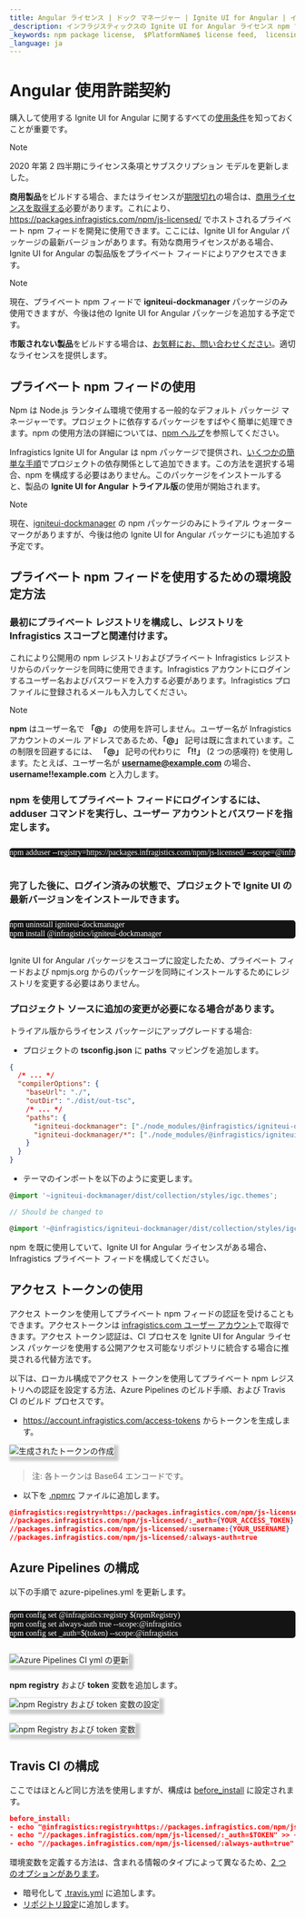 ```yaml
---
title: Angular ライセンス | ドック マネージャー | Ignite UI for Angular | インフラジスティックス
_description: インフラジスティックスの Ignite UI for Angular ライセンス npm フィードの使用方法について説明します。
_keywords: npm package license,  $PlatformName$ license feed,  licensing, npm パッケージのライセンス, $PlatformName$ ライセンス フィード, ライセンス
_language: ja
---
```


# Angular 使用許諾契約

購入して使用する Ignite UI for Angular に関するすべての[使用条件](https://jp.infragistics.com/legal/license/igultimate-la)を知っておくことが重要です。

> [!NOTE]
> 2020 年第 2 四半期にライセンス条項とサブスクリプション モデルを更新しました。

**商用製品**をビルドする場合、またはライセンスが[期限切れ](http://jp.infragistics.com/renewal)の場合は、[商用ライセンスを取得する](https://jp.infragistics.com/how-to-buy/product-pricing)必要があります。これにより、<https://packages.infragistics.com/npm/js-licensed/>  でホストされるプライベート npm フィードを開発に使用できます。ここには、Ignite UI for Angular パッケージの最新バージョンがあります。有効な商用ライセンスがある場合、Ignite UI for Angular の製品版をプライベート フィードによりアクセスできます。

> [!NOTE]
> 現在、プライベート npm フィードで **igniteui-dockmanager** パッケージのみ使用できますが、今後は他の Ignite UI for Angular パッケージを追加する予定です。

**市販されない製品**をビルドする場合は、[お気軽にお、問い合わせください](https://jp.infragistics.com/about-us/contact-us)。適切なライセンスを提供します。

## プライベート npm フィードの使用

Npm は Node.js ランタイム環境で使用する一般的なデフォルト パッケージ マネージャーです。プロジェクトに依存するパッケージをすばやく簡単に処理できます。npm の使用方法の詳細については、[npm ヘルプ](https://docs.npmjs.com/)を参照してください。

Infragistics Ignite UI for Angular は npm パッケージで提供され、[いくつかの簡単な手順](./general-getting-started.md)でプロジェクトの依存関係として追加できます。この方法を選択する場合、npm を構成する必要はありません。このパッケージをインストールすると、製品の **Ignite UI for Angular トライアル版**の使用が開始されます。

> [!NOTE]
> 現在、[igniteui-dockmanager](https://www.npmjs.com/package/igniteui-dockmanager) の npm パッケージのみにトライアル ウォーターマークがありますが、今後は他の Ignite UI for Angular パッケージにも追加する予定です。

## プライベート npm フィードを使用するための環境設定方法

### 最初にプライベート レジストリを構成し、レジストリを Infragistics スコープと関連付けます。

これにより公開用の npm レジストリおよびプライベート Infragistics レジストリからのパッケージを同時に使用できます。Infragistics アカウントにログインするユーザー名およびパスワードを入力する必要があります。Infragistics プロファイルに登録されるメールも入力してください。

> [!NOTE]
>  **npm**  はユーザー名で **「@」** の使用を許可しません。ユーザー名が Infragistics アカウントのメール アドレスであるため、**「@」** 記号は既に含まれています。この制限を回避するには、 **「@」** 記号の代わりに **「!!」** (2 つの感嘆符) を使用します。たとえば、ユーザー名が **username@example.com** の場合、**username!!example.com** と入力します。

### npm を使用してプライベート フィードにログインするには、adduser コマンドを実行し、ユーザー アカウントとパスワードを指定します。

<pre style="background:#141414;color:white;display:inline-block;padding:16x;margin-top:10px;font-family:'Consolas';border-radius:5px;width:100%">
npm adduser --registry=https://packages.infragistics.com/npm/js-licensed/ --scope=@infragistics --always-auth
</pre>

### 完了した後に、ログイン済みの状態で、プロジェクトで Ignite UI の最新バージョンをインストールできます。

<pre style="background:#141414;color:white;display:inline-block;padding:16x;margin-top:10px;font-family:'Consolas';border-radius:5px;width:100%">
npm uninstall igniteui-dockmanager
npm install @infragistics/igniteui-dockmanager
</pre>

Ignite UI for Angular パッケージをスコープに設定したため、プライベート フィードおよび npmjs.org からのパッケージを同時にインストールするためにレジストリを変更する必要はありません。

### プロジェクト ソースに追加の変更が必要になる場合があります。

トライアル版からライセンス パッケージにアップグレードする場合:

-   プロジェクトの **tsconfig.json** に **paths** マッピングを追加します。

```json
{
  /* ... */
  "compilerOptions": {
    "baseUrl": "./",
    "outDir": "./dist/out-tsc",
    /* ... */
    "paths": {
      "igniteui-dockmanager": ["./node_modules/@infragistics/igniteui-dockmanager"],
      "igniteui-dockmanager/*": ["./node_modules/@infragistics/igniteui-dockmanager/*"],
    }
  }
}
```

-   テーマのインポートを以下のように変更します。

```ts
@import '~igniteui-dockmanager/dist/collection/styles/igc.themes';

// Should be changed to

@import '~@infragistics/igniteui-dockmanager/dist/collection/styles/igc.themes';
```

npm を既に使用していて、Ignite UI for Angular ライセンスがある場合、Infragistics プライベート フィードを構成してください。

## アクセス トークンの使用

アクセス トークンを使用してプライベート npm フィードの認証を受けることもできます。アクセストークンは [infragistics.com ユーザー アカウント](https://account.infragistics.com/access-tokens)で取得できます。アクセス トークン認証は、CI プロセスを Ignite UI for Angular ライセンス パッケージを使用する公開アクセス可能なリポジトリに統合する場合に推奨される代替方法です。

以下は、ローカル構成でアクセス トークンを使用してプライベート npm レジストリへの認証を設定する方法、Azure Pipelines のビルド手順、および Travis CI のビルド プロセスです。

-   <https://account.infragistics.com/access-tokens> からトークンを生成します。

<img class="responsive-img" style="margin-bottom:10px; -webkit-box-shadow: 4px 4px 4px 4px #ccc; -moz-box-shadow: 4px 4px 4px 4px #ccc; box-shadow: 4px 4px 4px 4px #ccc; max-width: 600px"
  src="../images/general/generate-token.jpg"
  data-src="../images/general/generate-token.jpg"
  alt="生成されたトークンの作成"
  title="生成されたトークンの作成" />

> 注: 各トークンは Base64 エンコードです。

-   以下を [.npmrc](https://docs.npmjs.com/configuring-npm/npmrc.html) ファイルに追加します。

```json
@infragistics:registry=https://packages.infragistics.com/npm/js-licensed/
//packages.infragistics.com/npm/js-licensed/:_auth={YOUR_ACCESS_TOKEN}
//packages.infragistics.com/npm/js-licensed/:username:{YOUR_USERNAME}
//packages.infragistics.com/npm/js-licensed/:always-auth=true
```

## Azure Pipelines の構成

以下の手順で azure-pipelines.yml を更新します。

<pre style="background:#141414;color:white;display:inline-block;padding:16x;margin-top:10px;font-family:'Consolas';border-radius:5px;width:100%">
npm config set @infragistics:registry $(npmRegistry)
npm config set always-auth true --scope:@infragistics
npm config set _auth=$(token) --scope:@infragistics
</pre>

<img class="responsive-img" style="margin-bottom:10px; -webkit-box-shadow: 4px 4px 4px 4px #ccc; -moz-box-shadow: 4px 4px 4px 4px #ccc; box-shadow: 4px 4px 4px 4px #ccc; max-width: 380px"
  src="../images/general/azure-ci-pipelines-ci-yml-3.jpg"
  data-src="../images/general/azure-ci-pipelines-ci-yml-3.jpg"
  alt="Azure Pipelines CI yml の更新"
  title="Azure Pipelines CI yml の更新" />

**npm registry** および **token** 変数を追加します。

<img class="responsive-img" style="margin-bottom:10px; -webkit-box-shadow: 4px 4px 4px 4px #ccc; -moz-box-shadow: 4px 4px 4px 4px #ccc; box-shadow: 4px 4px 4px 4px #ccc; max-width: 600px"
  src="../images/general/azure-ci-new-variable-2.jpg"
  data-src="../images/general/azure-ci-new-variable-2.jpg"
  alt="npm Registry および token 変数の設定"
  title="npm Registry および token 変数の設定" />

<img class="responsive-img" style="margin-bottom:10px; -webkit-box-shadow: 4px 4px 4px 4px #ccc; -moz-box-shadow: 4px 4px 4px 4px #ccc; box-shadow: 4px 4px 4px 4px #ccc; max-width: 380px"
  src="../images/general/azure-ci-add-token-variable-1.jpg"
  data-src="../images/general/azure-ci-add-token-variable-1.jpg"
  alt="npm Registry および token 変数"
  title="npm Registry および token 変数" />

## Travis CI の構成

ここではほとんど同じ方法を使用しますが、構成は [before\_install](https://docs.travis-ci.com/user/job-lifecycle/#the-job-lifecycle) に設定されます。

```json
before_install:
- echo "@infragistics:registry=https://packages.infragistics.com/npm/js-licensed/" >> ~/.npmrc
- echo "//packages.infragistics.com/npm/js-licensed/:_auth=$TOKEN" >> ~/.npmrc
- echo "//packages.infragistics.com/npm/js-licensed/:always-auth=true" >> ~/.npmrc
```

環境変数を定義する方法は、含まれる情報のタイプによって異なるため、[2 つ のオプションがあります](https://docs.travis-ci.com/user/environment-variables/)。

-   暗号化して [.travis.yml](https://docs.travis-ci.com/user/environment-variables/#defining-encrypted-variables-in-travisyml) に追加します。
-   [リポジトリ設定](https://docs.travis-ci.com/user/environment-variables/#defining-variables-in-repository-settings)に追加します。
